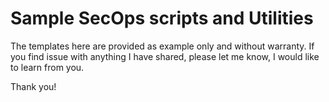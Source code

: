 # Sample SecOps scripts and Utilities
The templates here are provided as example only and without warranty. If you find issue with anything I have shared, please let me know, I would like to learn from you.

Thank you!
